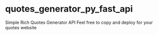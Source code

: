 # quotes_generator_py_fast_api

Simple Rich Quotes Generator API
Feel free to copy and deploy for your quotes website
